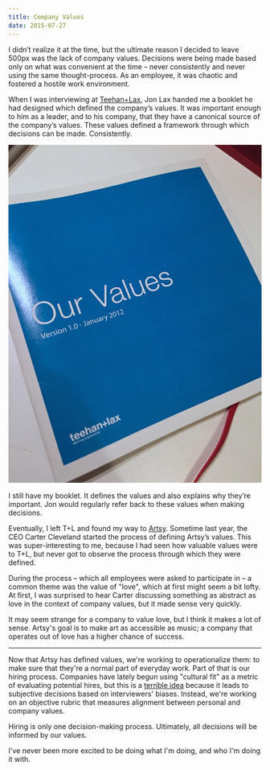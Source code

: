 ```yaml
---
title: Company Values
date: 2015-07-27
---
```


I didn’t realize it at the time, but the ultimate reason I decided to leave 500px was the lack of company values. Decisions were being made based only on what was convenient at the time – never consistently and never using the same thought-process. As an employee, it was chaotic and fostered a hostile work environment.

When I was interviewing at [Teehan+Lax](http://teehanlax.com), Jon Lax handed me a booklet he had designed which defined the company’s values. It was important enough to him as a leader, and to his company, that they have a canonical source of the company’s values. These values defined a framework through which decisions can be made. Consistently.

<Narrow>

![T+L Values Booklet](tl.jpg)

</Narrow>

I still have my booklet. It defines the values and also explains why they’re important. Jon would regularly refer back to these values when making decisions.

Eventually, I left T+L and found my way to [Artsy](https://www.artsy.net). Sometime last year, the CEO Carter Cleveland started the process of defining Artsy’s values. This was super-interesting to me, because I had seen how valuable values were to T+L, but never got to observe the process through which they were defined.

During the process – which all employees were asked to participate in – a common theme was the value of "love", which at first might seem a bit lofty. At first, I was surprised to hear Carter discussing something as abstract as love in the context of company values, but it made sense very quickly.

It may seem strange for a company to value love, but I think it makes a lot of sense. Artsy's goal is to make art as accessible as music; a company that operates out of love has a higher chance of success.

---

Now that Artsy has defined values, we're working to operationalize them: to make sure that they're a normal part of everyday work. Part of that is our hiring process. Companies have lately begun using "cultural fit" as a metric of evaluating potential hires, but this is a [terrible idea](http://mobile.nytimes.com/2015/05/31/opinion/sunday/guess-who-doesnt-fit-in-at-work.html) because it leads to subjective decisions based on interviewers' biases. Instead, we're working on an objective rubric that measures alignment between personal and company values.

Hiring is only one decision-making process. Ultimately, all decisions will be informed by our values.

I've never been more excited to be doing what I'm doing, and who I'm doing it with.

